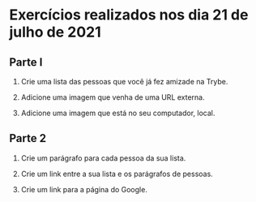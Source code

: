# Exercícios realizados nos dia 21 de julho de 2021

## Parte I

1. Crie uma lista das pessoas que você já fez amizade na Trybe.

2. Adicione uma imagem que venha de uma URL externa.

3. Adicione uma imagem que está no seu computador, local.

## Parte 2

1. Crie um parágrafo para cada pessoa da sua lista.

2. Crie um link entre a sua lista e os parágrafos de pessoas.

3. Crie um link para a página do Google.
